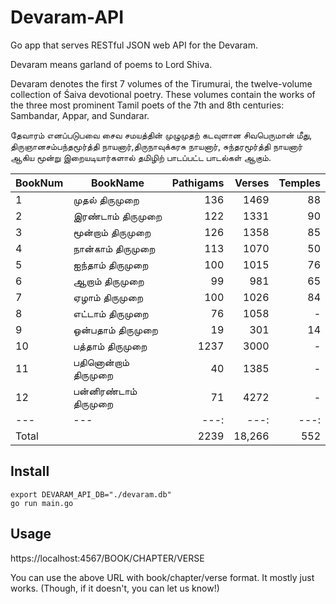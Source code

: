 # Devaram-API

Go app that serves RESTful JSON web API for the Devaram.

Devaram means garland of poems to Lord Shiva.

Devaram denotes the first 7 volumes of the Tirumurai, the twelve-volume collection of Śaiva devotional poetry. These volumes contain the works of the three most prominent Tamil poets of the 7th and 8th centuries: Sambandar, Appar, and Sundarar.

தேவாரம் எனப்படுபவை சைவ சமயத்தின் முழுமுதற் கடவுளான சிவபெருமான் மீது, திருஞானசம்பந்தமூர்த்தி நாயனார்,திருநாவுக்கரசு நாயனார், சுந்தரமூர்த்தி நாயனார் ஆகிய மூன்று இறையடியார்களால் தமிழிற் பாடப்பட்ட பாடல்கள் ஆகும். 


| BookNum  | BookName  | Pathigams  | Verses  | Temples  |
|---|---|---:|---:|---:|
|  1 |  முதல் திருமுறை   |  136 |  1469 | 88  |
|  2 |  இரண்டாம் திருமுறை   | 122  | 1331  | 90  |
|  3 | மூன்றாம் திருமுறை  | 126  | 1358  | 85  |
|  4 | நான்காம் திருமுறை  | 113  | 1070  | 50  |
|  5 | ஐந்தாம் திருமுறை  |100   | 1015  | 76  |
|  6 | ஆறாம் திருமுறை  | 99  | 981  | 65  |
|  7 | ஏழாம் திருமுறை  |100   |1026   |84   |
|  8 | எட்டாம் திருமுறை  | 76  | 1058  | - |
|  9 | ஒன்பதாம் திருமுறை  | 19  | 301  | 14  |
| 10  | பத்தாம் திருமுறை  | 1237  | 3000  | -  |
| 11  | பதினொன்றாம் திருமுறை  | 40  | 1385  | -  |
| 12  | பன்னிரண்டாம் திருமுறை  | 71  | 4272  | -  |
|---|---|---:|---:|---:|
|Total|| 2239|18,266|552|




## Install

```
export DEVARAM_API_DB="./devaram.db"
go run main.go
```


## Usage
https://localhost:4567/BOOK/CHAPTER/VERSE

You can use the above URL with book/chapter/verse format. It mostly just works. (Though, if it doesn't, you can let us know!)
